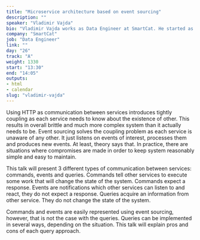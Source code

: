 ```yaml
---
title: "Microservice architecture based on event sourcing"
description: ""
speaker: "Vladimir Vajda"
bio: "Vladimir Vajda works as Data Engineer at SmartCat. He started as Java developer but got interested in distributed and data intensive systems and system architecture. Loves great argument, a good book, good beer and tasty food. He usually spends his spare time with his family or thinkering and playing with some new technology or project."
company: "SmartCat"
job: "Data Engineer"
link: ""
day: "26"
track: "A"
weight: 1330
start: "13:30"
end: "14:05"
outputs:
- html
- calendar
slug: "vladimir-vajda"
---
```


Using HTTP as communication between services introduces tightly coupling as each service needs to know about the existence of other. This results in overall brittle and much more complex system than it actually needs to be.
Event sourcing solves the coupling problem as each service is unaware of any other. It just listens on events of interest, processes them and produces new events. At least, theory says that.
In practice, there are situations where compromises are made in order to keep system reasonably simple and easy to maintain.

This talk will present 3 different types of communication between services: commands, events and queries.
Commands tell other services to execute some work that will change the state of the system. Commands expect a response.
Events are notifications which other services can listen to and react, they do not expect a response.
Queries acquire an information from other service. They do not change the state of the system.

Commands and events are easily represented using event sourcing, however, that is not the case with the queries.
Queries can be implemented in several ways, depending on the situation.
This talk will explain pros and cons of each query approach.